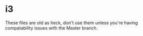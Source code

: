 # i3
These files are old as heck, don't use them unless you're having compatability issues with the Master branch.



